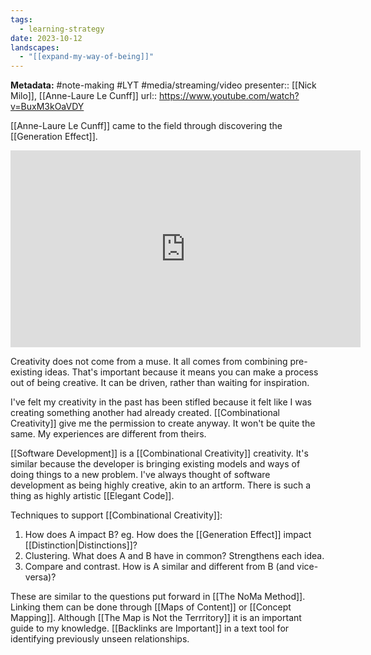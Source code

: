 ```yaml
---
tags:
  - learning-strategy
date: 2023-10-12
landscapes:
  - "[[expand-my-way-of-being]]"
---
```

**Metadata:** #note-making #LYT #media/streaming/video 
	presenter:: [[Nick Milo]], [[Anne-Laure Le Cunff]]
	url:: https://www.youtube.com/watch?v=BuxM3kOaVDY

[[Anne-Laure Le Cunff]] came to the field through discovering the [[Generation Effect]].

<iframe width="560" height="315" src="https://www.youtube.com/embed/BuxM3kOaVDY?si=uycm_sE1gWkBaAP5" title="YouTube video player" frameborder="0" allow="accelerometer; autoplay; clipboard-write; encrypted-media; gyroscope; picture-in-picture; web-share" allowfullscreen></iframe>

Creativity does not come from a muse. It all comes from combining pre-existing ideas. That's important because it means you can make a process out of being creative. It can be driven, rather than waiting for inspiration.

I've felt my creativity in the past has been stifled because it felt like I was creating something another had already created. [[Combinational Creativity]] give me the permission to create anyway. It won't be quite the same. My experiences are different from theirs.

[[Software Development]] is a [[Combinational Creativity]] creativity. It's similar because the developer is bringing existing models and ways of doing things to a new problem. I've always thought of software development as being highly creative, akin to an artform. There is such a thing as highly artistic [[Elegant Code]].

Techniques to support [[Combinational Creativity]]:
1. How does A impact B? eg. How does the [[Generation Effect]] impact [[Distinction|Distinctions]]?
2. Clustering. What does A and B have in common? Strengthens each idea. 
3. Compare and contrast. How is A similar and different from B (and vice-versa)?

These are similar to the questions put forward in [[The NoMa Method]]. Linking them can be done through [[Maps of Content]] or [[Concept Mapping]]. Although [[The Map is Not the Terrritory]] it is an important guide to my knowledge. [[Backlinks are Important]] in a text tool for identifying previously unseen relationships.

